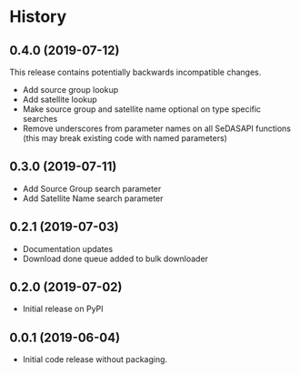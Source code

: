 # History

## 0.4.0 (2019-07-12)
This release contains potentially backwards incompatible changes.

* Add source group lookup
* Add satellite lookup
* Make source group and satellite name optional on type specific searches
* Remove underscores from parameter names on all SeDASAPI functions (this may break existing code with named parameters)

## 0.3.0 (2019-07-11)
* Add Source Group search parameter
* Add Satellite Name search parameter

## 0.2.1 (2019-07-03)
* Documentation updates
* Download done queue added to bulk downloader

## 0.2.0 (2019-07-02)
* Initial release on PyPI

## 0.0.1 (2019-06-04)
* Initial code release without packaging.